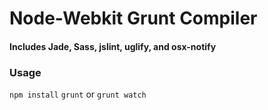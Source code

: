 # Node-Webkit Grunt Compiler
#### Includes Jade, Sass, jslint, uglify, and osx-notify

### Usage
```npm install```
```grunt```
or
```grunt watch```